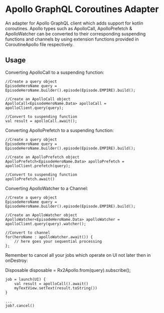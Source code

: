 # Apollo GraphQL Coroutines Adapter

An adapter for Apollo GraphQL client which adds support for kotlin coroutines.
Apollo types such as ApolloCall, ApolloPrefetch & ApolloWatcher can be converted to their 
corresponding suspending functions and channels by using extension functions provided in CoroutineApollo file respectively.

## Usage
Converting ApolloCall to a suspending function:

```
//Create a query object
EpisodeHeroName query = EpisodeHeroName.builder().episode(Episode.EMPIRE).build();

//Create an ApolloCall object
ApolloCall<EpisodeHeroName.Data> apolloCall = apolloClient.query(query);

//Convert to suspending function
val result = apolloCall.await();
```

Converting ApolloPrefetch to a suspending function:

```
//Create a query object
EpisodeHeroName query = EpisodeHeroName.builder().episode(Episode.EMPIRE).build();

//Create an ApolloPrefetch object
ApolloPrefetch<EpisodeHeroName.Data> apolloPrefetch = apolloClient.prefetch(query);

//Convert to suspending function
apolloPrefetch.await()
```

Converting ApolloWatcher to a Channel:

```
//Create a query object
EpisodeHeroName query = EpisodeHeroName.builder().episode(Episode.EMPIRE).build();

//Create an ApolloWatcher object
ApolloWatcher<EpisodeHeroName.Data> apolloWatcher = apolloClient.query(query).watcher();

//Convert to channel
for(heroName : apolloWatcher.await()) {
    // here goes your sequential processing
};
```

Remember to cancel all your jobs which operate on UI not later then in onDestroy:

Disposable disposable = Rx2Apollo.from(query).subscribe();

```
job = launch(UI) {
    val result = apolloCall().await()
    myTextView.setText(result.toString())
}

...
job?.cancel()
```